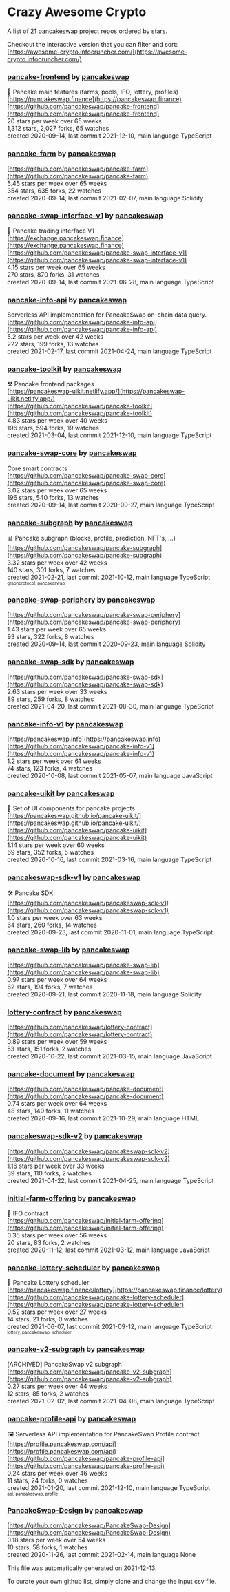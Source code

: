 # Crazy Awesome Crypto
A list of 21 [pancakeswap](https://github.com/pancakeswap) project repos ordered by stars.  

Checkout the interactive version that you can filter and sort: 
[https://awesome-crypto.infocruncher.com/](https://awesome-crypto.infocruncher.com/)  


### [pancake-frontend](https://github.com/pancakeswap/pancake-frontend) by [pancakeswap](https://github.com/pancakeswap)  
:pancakes: Pancake main features (farms, pools, IFO, lottery, profiles)  
[https://pancakeswap.finance](https://pancakeswap.finance)  
[https://github.com/pancakeswap/pancake-frontend](https://github.com/pancakeswap/pancake-frontend)  
20 stars per week over 65 weeks  
1,312 stars, 2,027 forks, 65 watches  
created 2020-09-14, last commit 2021-12-10, main language TypeScript  


### [pancake-farm](https://github.com/pancakeswap/pancake-farm) by [pancakeswap](https://github.com/pancakeswap)  
  
[https://github.com/pancakeswap/pancake-farm](https://github.com/pancakeswap/pancake-farm)  
5.45 stars per week over 65 weeks  
354 stars, 635 forks, 22 watches  
created 2020-09-14, last commit 2021-02-07, main language Solidity  


### [pancake-swap-interface-v1](https://github.com/pancakeswap/pancake-swap-interface-v1) by [pancakeswap](https://github.com/pancakeswap)  
:pancakes: Pancake trading interface V1  
[https://exchange.pancakeswap.finance](https://exchange.pancakeswap.finance)  
[https://github.com/pancakeswap/pancake-swap-interface-v1](https://github.com/pancakeswap/pancake-swap-interface-v1)  
4.15 stars per week over 65 weeks  
270 stars, 870 forks, 31 watches  
created 2020-09-14, last commit 2021-06-28, main language TypeScript  


### [pancake-info-api](https://github.com/pancakeswap/pancake-info-api) by [pancakeswap](https://github.com/pancakeswap)  
Serverless API implementation for PancakeSwap on-chain data query.  
[https://github.com/pancakeswap/pancake-info-api](https://github.com/pancakeswap/pancake-info-api)  
5.2 stars per week over 42 weeks  
222 stars, 199 forks, 13 watches  
created 2021-02-17, last commit 2021-04-24, main language TypeScript  


### [pancake-toolkit](https://github.com/pancakeswap/pancake-toolkit) by [pancakeswap](https://github.com/pancakeswap)  
:hammer_and_pick: Pancake frontend packages  
[https://pancakeswap-uikit.netlify.app/](https://pancakeswap-uikit.netlify.app/)  
[https://github.com/pancakeswap/pancake-toolkit](https://github.com/pancakeswap/pancake-toolkit)  
4.83 stars per week over 40 weeks  
196 stars, 594 forks, 19 watches  
created 2021-03-04, last commit 2021-12-10, main language TypeScript  


### [pancake-swap-core](https://github.com/pancakeswap/pancake-swap-core) by [pancakeswap](https://github.com/pancakeswap)  
Core smart contracts   
[https://github.com/pancakeswap/pancake-swap-core](https://github.com/pancakeswap/pancake-swap-core)  
3.02 stars per week over 65 weeks  
196 stars, 540 forks, 13 watches  
created 2020-09-14, last commit 2020-09-27, main language TypeScript  


### [pancake-subgraph](https://github.com/pancakeswap/pancake-subgraph) by [pancakeswap](https://github.com/pancakeswap)  
📊 Pancake subgraph (blocks, profile, prediction, NFT's, ...)  
[https://github.com/pancakeswap/pancake-subgraph](https://github.com/pancakeswap/pancake-subgraph)  
3.32 stars per week over 42 weeks  
140 stars, 301 forks, 7 watches  
created 2021-02-21, last commit 2021-10-12, main language TypeScript  
<sub><sup>graphprotocol, pancakeswap</sup></sub>


### [pancake-swap-periphery](https://github.com/pancakeswap/pancake-swap-periphery) by [pancakeswap](https://github.com/pancakeswap)  
  
[https://github.com/pancakeswap/pancake-swap-periphery](https://github.com/pancakeswap/pancake-swap-periphery)  
1.43 stars per week over 65 weeks  
93 stars, 322 forks, 8 watches  
created 2020-09-14, last commit 2020-09-23, main language Solidity  


### [pancake-swap-sdk](https://github.com/pancakeswap/pancake-swap-sdk) by [pancakeswap](https://github.com/pancakeswap)  
  
[https://github.com/pancakeswap/pancake-swap-sdk](https://github.com/pancakeswap/pancake-swap-sdk)  
2.63 stars per week over 33 weeks  
89 stars, 259 forks, 8 watches  
created 2021-04-20, last commit 2021-08-30, main language TypeScript  


### [pancake-info-v1](https://github.com/pancakeswap/pancake-info-v1) by [pancakeswap](https://github.com/pancakeswap)  
  
[https://pancakeswap.info](https://pancakeswap.info)  
[https://github.com/pancakeswap/pancake-info-v1](https://github.com/pancakeswap/pancake-info-v1)  
1.2 stars per week over 61 weeks  
74 stars, 123 forks, 4 watches  
created 2020-10-08, last commit 2021-05-07, main language JavaScript  


### [pancake-uikit](https://github.com/pancakeswap/pancake-uikit) by [pancakeswap](https://github.com/pancakeswap)  
💠 Set of UI components for pancake projects  
[https://pancakeswap.github.io/pancake-uikit/](https://pancakeswap.github.io/pancake-uikit/)  
[https://github.com/pancakeswap/pancake-uikit](https://github.com/pancakeswap/pancake-uikit)  
1.14 stars per week over 60 weeks  
69 stars, 352 forks, 5 watches  
created 2020-10-16, last commit 2021-03-16, main language TypeScript  


### [pancakeswap-sdk-v1](https://github.com/pancakeswap/pancakeswap-sdk-v1) by [pancakeswap](https://github.com/pancakeswap)  
:hammer_and_wrench: Pancake SDK  
[https://github.com/pancakeswap/pancakeswap-sdk-v1](https://github.com/pancakeswap/pancakeswap-sdk-v1)  
1.0 stars per week over 63 weeks  
64 stars, 260 forks, 14 watches  
created 2020-09-23, last commit 2020-11-01, main language TypeScript  


### [pancake-swap-lib](https://github.com/pancakeswap/pancake-swap-lib) by [pancakeswap](https://github.com/pancakeswap)  
  
[https://github.com/pancakeswap/pancake-swap-lib](https://github.com/pancakeswap/pancake-swap-lib)  
0.97 stars per week over 64 weeks  
62 stars, 194 forks, 7 watches  
created 2020-09-21, last commit 2020-11-18, main language Solidity  


### [lottery-contract](https://github.com/pancakeswap/lottery-contract) by [pancakeswap](https://github.com/pancakeswap)  
  
[https://github.com/pancakeswap/lottery-contract](https://github.com/pancakeswap/lottery-contract)  
0.89 stars per week over 59 weeks  
53 stars, 151 forks, 2 watches  
created 2020-10-22, last commit 2021-03-15, main language JavaScript  


### [pancake-document](https://github.com/pancakeswap/pancake-document) by [pancakeswap](https://github.com/pancakeswap)  
  
[https://github.com/pancakeswap/pancake-document](https://github.com/pancakeswap/pancake-document)  
0.74 stars per week over 64 weeks  
48 stars, 140 forks, 11 watches  
created 2020-09-16, last commit 2021-10-29, main language HTML  


### [pancakeswap-sdk-v2](https://github.com/pancakeswap/pancakeswap-sdk-v2) by [pancakeswap](https://github.com/pancakeswap)  
  
[https://github.com/pancakeswap/pancakeswap-sdk-v2](https://github.com/pancakeswap/pancakeswap-sdk-v2)  
1.16 stars per week over 33 weeks  
39 stars, 110 forks, 2 watches  
created 2021-04-22, last commit 2021-04-25, main language TypeScript  


### [initial-farm-offering](https://github.com/pancakeswap/initial-farm-offering) by [pancakeswap](https://github.com/pancakeswap)  
:pancakes: IFO contract  
[https://github.com/pancakeswap/initial-farm-offering](https://github.com/pancakeswap/initial-farm-offering)  
0.35 stars per week over 56 weeks  
20 stars, 83 forks, 2 watches  
created 2020-11-12, last commit 2021-03-12, main language JavaScript  


### [pancake-lottery-scheduler](https://github.com/pancakeswap/pancake-lottery-scheduler) by [pancakeswap](https://github.com/pancakeswap)  
🎰 Pancake Lottery scheduler  
[https://pancakeswap.finance/lottery](https://pancakeswap.finance/lottery)  
[https://github.com/pancakeswap/pancake-lottery-scheduler](https://github.com/pancakeswap/pancake-lottery-scheduler)  
0.52 stars per week over 27 weeks  
14 stars, 21 forks, 0 watches  
created 2021-06-07, last commit 2021-09-12, main language TypeScript  
<sub><sup>lottery, pancakeswap, scheduler</sup></sub>


### [pancake-v2-subgraph](https://github.com/pancakeswap/pancake-v2-subgraph) by [pancakeswap](https://github.com/pancakeswap)  
[ARCHIVED] PancakeSwap v2 subgraph  
[https://github.com/pancakeswap/pancake-v2-subgraph](https://github.com/pancakeswap/pancake-v2-subgraph)  
0.27 stars per week over 44 weeks  
12 stars, 85 forks, 2 watches  
created 2021-02-02, last commit 2021-04-08, main language TypeScript  


### [pancake-profile-api](https://github.com/pancakeswap/pancake-profile-api) by [pancakeswap](https://github.com/pancakeswap)  
:framed_picture: Serverless API implementation for PancakeSwap Profile contract  
[https://profile.pancakeswap.com/api](https://profile.pancakeswap.com/api)  
[https://github.com/pancakeswap/pancake-profile-api](https://github.com/pancakeswap/pancake-profile-api)  
0.24 stars per week over 46 weeks  
11 stars, 24 forks, 0 watches  
created 2021-01-20, last commit 2021-12-10, main language TypeScript  
<sub><sup>api, pancakeswap, profile</sup></sub>


### [PancakeSwap-Design](https://github.com/pancakeswap/PancakeSwap-Design) by [pancakeswap](https://github.com/pancakeswap)  
  
[https://github.com/pancakeswap/PancakeSwap-Design](https://github.com/pancakeswap/PancakeSwap-Design)  
0.18 stars per week over 54 weeks  
10 stars, 58 forks, 1 watches  
created 2020-11-26, last commit 2021-02-14, main language None  


This file was automatically generated on 2021-12-13.  

To curate your own github list, simply clone and change the input csv file.  